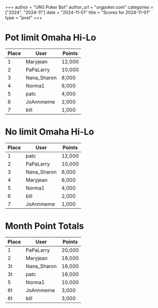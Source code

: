 +++
author = "URG Poker Bot"
author_url = "urgpoker.com"
categories = ["2024", "2024-11"]
date = "2024-11-01"
title = "Scores for 2024-11-01"
type = "post"
+++
# Pot limit Omaha Hi-Lo

| Place | User | Points |
|-------|------|--------|
| 1 | Maryjean | 12,000 |
| 2 | PaPaLarry | 10,000 |
| 3 | Nana_Sharon | 8,000 |
| 4 | Norma1 | 6,000 |
| 5 | patc | 4,000 |
| 6 | JoAnnmeme | 2,000 |
| 7 | bill | 1,000 |

# No limit Omaha Hi-Lo

| Place | User | Points |
|-------|------|--------|
| 1 | patc | 12,000 |
| 2 | PaPaLarry | 10,000 |
| 3 | Nana_Sharon | 8,000 |
| 4 | Maryjean | 6,000 |
| 5 | Norma1 | 4,000 |
| 6 | bill | 2,000 |
| 7 | JoAnnmeme | 1,000 |

# Month Point Totals

| Place | User | Points |
|-------|------|--------|
| 1 | PaPaLarry | 20,000 |
| 2 | Maryjean | 18,000 |
| 3t | Nana_Sharon | 16,000 |
| 3t | patc | 16,000 |
| 5 | Norma1 | 10,000 |
| 6t | JoAnnmeme | 3,000 |
| 6t | bill | 3,000 |
